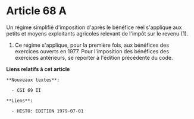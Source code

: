 # Article 68 A

Un régime simplifié d'imposition d'après le bénéfice réel s'applique aux petits et moyens exploitants agricoles relevant de
l'impôt sur le revenu (1).

1) Ce régime s'applique, pour la première fois, aux bénéfices des exercices ouverts en 1977. Pour l'imposition des bénéfices
des exercices antérieurs, se reporter à l'édition précédente du code.

**Liens relatifs à cet article**

	**Nouveaux textes**:

	  - CGI 69 II

	**Liens**:

	  - HISTO: EDITION 1979-07-01
